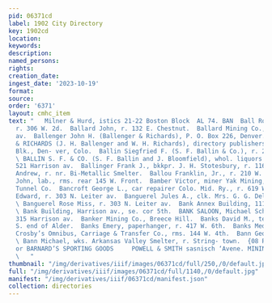 ```yaml
---
pid: 06371cd
label: 1902 City Directory
key: 1902cd
location: 
keywords: 
description: 
named_persons: 
rights: 
creation_date: 
ingest_date: '2023-10-19'
format: 
source: 
order: '6371'
layout: cmhc_item
text: "   Milner & Hurd, istics 21-22 Boston Block  AL 74. BAN  Ball Rose B. Mrs.,
  r. 306 W. 2d.  Ballard John, r. 132 E. Chestnut.  Ballard Mining Co., 101 Harrison
  av.  Ballenger John H. (Ballenger & Richards), P. O. Box 226, Denver.  BALLENGER
  & RICHARDS (J. H. Ballenger and W. H. Richards), directory publishers, 28-29 Good
  Blk., Den- ver, Colo.  Ballin Siegfried F. (S. F. Ballin & Co.), r. 224 E. 9th.
  \ BALLIN S. F. & CO. (S. F. Ballin and J. Bloomfield), whol. liquors and cigars,
  521 Harrison av.  Ballinger Frank J., bkkpr. J. H. Stotesbury, r. 116 E. 10th.  Balog
  Andrew, r. nr. Bi-Metallic Smelter.  Ballou Franklin, Jr., r. 210 W. 9th.  Balovich
  John, lab., rms. rear 145 W. Front.  Bamber Victor, miner Yak Mining, Milling and
  Tunnel Co.  Bancroft George L., car repairer Colo. Mid. Ry., r. 619 W. 3d.  Banguerel
  Edward, r. 303 N. Leiter av.  Banguerel Jules A., clk. Mrs. G. G. Della, 1021 Poplar.
  \ Banguerel Rose Miss, r. 303 N. Leiter av.  Bank Annex Building, 111-1138 E. 5th.
  \ Bank Building, Harrison av., se. cor 5th.  BANK SALOON, Michael Schneider prop.,
  315 Harrison av.  Banker Mining Co., Breece Hill.  Banks David M., teamster, r.
  S. end of Alder.  Banks Emery, paperhanger, r. 417 W. 6th.  Banks Medville E., driver
  Crosby’s Omnibus, Carriage & Transfer Co., rms. 144 W. 4th.  Bann George, r. Stringtown.
  \ Bann Michael, wks. Arkansas Valley Smelter, r. String- town.  {08 RRSOW AE, igs
  or BARNARD’S SPORTING GOODS     POWELL & SMITH sasnisch ‘Avene. MINING STOCK BROKERS
  \   "
thumbnail: "/img/derivatives/iiif/images/06371cd/full/250,/0/default.jpg"
full: "/img/derivatives/iiif/images/06371cd/full/1140,/0/default.jpg"
manifest: "/img/derivatives/iiif/06371cd/manifest.json"
collection: directories
---
```

